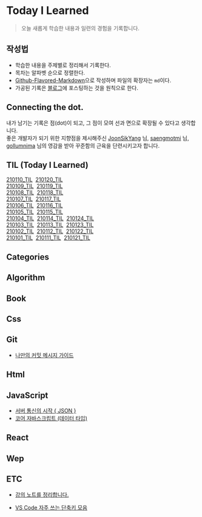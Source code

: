 # Today I Learned

> 오늘 새롭게 학습한 내용과 일련의 경험을 기록합니다. <br>

## 작성법

- 학습한 내용을 주제별로 정리해서 기록한다.
- 목차는 알파벳 순으로 정렬한다.
- <a href="https://guides.github.com/features/mastering-markdown/#GitHub-flavored-markdown">Github-Flavored-Markdown</a>으로 작성하며 파일의 확장자는 `md`이다.
- 가공된 기록은 <a href="https://hyuns.netlify.app">블로그</a>에 포스팅하는 것을 원칙으로 한다.

## Connecting the dot.

내가 남기는 기록은 점(dot)이 되고, 그 점이 모여 선과 면으로 확장될 수 있다고 생각합니다.<br>
좋은 개발자가 되기 위한 지향점을 제시해주신 <a href="https://github.com/joonsikyang">JoonSikYang</a> 님, <a href="https://github.com/saengmotmi">saengmotmi</a> 님, <a href="https://github.com/gollumnima">gollumnima</a> 님의 영감을 받아 꾸준함의 근육을 단련시키고자 합니다.

## TIL (Today I Learned)

[210110_TIL](<https://github.com/sunghyunjeonme/TIL/blob/master/TIL%20(Today%20I%20Learned)/January/210110_TIL.md>)&nbsp;&nbsp;[210120_TIL](<https://github.com/sunghyunjeonme/TIL/blob/master/TIL%20(Today%20I%20Learned)/January/210120_TIL.md>)<br>
[210109_TIL](<https://github.com/sunghyunjeonme/TIL/blob/master/TIL%20(Today%20I%20Learned)/January/210109_TIL.md>)&nbsp;&nbsp;[210119_TIL](<https://github.com/sunghyunjeonme/TIL/blob/master/TIL%20(Today%20I%20Learned)/January/210119_TIL.md>)<br>
[210108_TIL](<https://github.com/sunghyunjeonme/TIL/blob/master/TIL%20(Today%20I%20Learned)/January/210108_TIL.md>)&nbsp;&nbsp;[210118_TIL](<https://github.com/sunghyunjeonme/TIL/blob/master/TIL%20(Today%20I%20Learned)/January/210118_TI.md>)<br>
[210107_TIL](<https://github.com/sunghyunjeonme/TIL/blob/master/TIL%20(Today%20I%20Learned)/January/210107_TIL.md>)&nbsp;&nbsp;[210117_TIL](<https://github.com/sunghyunjeonme/TIL/blob/master/TIL%20(Today%20I%20Learned)/January/210117_TIL.md>)<br>
[210106_TIL](<https://github.com/sunghyunjeonme/TIL/blob/master/TIL%20(Today%20I%20Learned)/January/210106_TIL.md>)&nbsp;&nbsp;[210116_TIL](<https://github.com/sunghyunjeonme/TIL/blob/master/TIL%20(Today%20I%20Learned)/January/210116_TIL.md>)<br>
[210105_TIL](<https://github.com/sunghyunjeonme/TIL/blob/master/TIL%20(Today%20I%20Learned)/January/210105_TIL.md>)&nbsp;&nbsp;[210115_TIL](<https://github.com/sunghyunjeonme/TIL/blob/master/TIL%20(Today%20I%20Learned)/January/210115_TIL.md>)<br>
[210104_TIL](<https://github.com/sunghyunjeonme/TIL/blob/master/TIL%20(Today%20I%20Learned)/January/210104_TIL.md>)&nbsp;&nbsp;[210114_TIL](<https://github.com/sunghyunjeonme/TIL/blob/master/TIL%20(Today%20I%20Learned)/January/210114_TIL.md>)&nbsp;&nbsp;[210124_TIL](<https://github.com/sunghyunjeonme/TIL/blob/master/TIL%20(Today%20I%20Learned)/January/210124_TIL.md>)<br>
[210103_TIL](<https://github.com/sunghyunjeonme/TIL/blob/master/TIL%20(Today%20I%20Learned)/January/210103_TIL.md>)&nbsp;&nbsp;[210113_TIL](<https://github.com/sunghyunjeonme/TIL/blob/master/TIL%20(Today%20I%20Learned)/January/210113_TIL.md>)&nbsp;&nbsp;[210123_TIL](<https://github.com/sunghyunjeonme/TIL/blob/master/TIL%20(Today%20I%20Learned)/January/210123_TIL.md>)<br>
[210102_TIL](<https://github.com/sunghyunjeonme/TIL/blob/master/TIL%20(Today%20I%20Learned)/January/210102_TIL.md>)&nbsp;&nbsp;[210112_TIL](<https://github.com/sunghyunjeonme/TIL/blob/master/TIL%20(Today%20I%20Learned)/January/210112_TIL.md>)&nbsp;&nbsp;[210122_TIL](<https://github.com/sunghyunjeonme/TIL/blob/master/TIL%20(Today%20I%20Learned)/January/210122_TIL.md>)<br>
[210101_TIL](<https://github.com/sunghyunjeonme/TIL/blob/master/TIL%20(Today%20I%20Learned)/TIL%20(Today%20I%20Learned).md>)&nbsp;&nbsp;[210111_TIL](<https://github.com/sunghyunjeonme/TIL/blob/master/TIL%20(Today%20I%20Learned)/January/210111_TIL.md>)&nbsp;&nbsp;[210121_TIL](<https://github.com/sunghyunjeonme/TIL/blob/master/TIL%20(Today%20I%20Learned)/January/210121_TIL.md>)<br>

## Categories

## Algorithm

## Book

## Css

## Git

- [나만의 커밋 메시지 가이드](https://github.com/sunghyunjeonme/TIL/blob/master/Git/001-%EB%82%98%EB%A7%8C%EC%9D%98%20%EC%BB%A4%EB%B0%8B%20%EB%A9%94%EC%84%B8%EC%A7%80%20%EA%B0%80%EC%9D%B4%EB%93%9C.md)

## Html

## JavaScript

- [서버 통신의 시작 { JSON }](https://github.com/sunghyunjeonme/TIL/blob/master/JavaScript/%EC%84%9C%EB%B2%84%20%ED%86%B5%EC%8B%A0%EC%9D%98%20%EC%8B%9C%EC%9E%91%20%7B%20JSON%20%7D.md)
- [코어 자바스크립트 (데이터 타입)](<https://github.com/sunghyunjeonme/TIL/blob/master/JavaScript/%EC%BD%94%EC%96%B4%20%EC%9E%90%EB%B0%94%EC%8A%A4%ED%81%AC%EB%A6%BD%ED%8A%B8(%EB%8D%B0%EC%9D%B4%ED%84%B0%20%ED%83%80%EC%9E%85).md>)

## React

## Wep

## ETC

- [강의 노트를 정리합니다.](https://github.com/sunghyunjeonme/TIL/tree/master/ETC/Note)

- [VS Code 자주 쓰는 단축키 모음](https://github.com/sunghyunjeonme/TIL/commit/77241c81abebf28b3dde251a54ebff02c078a68a)
